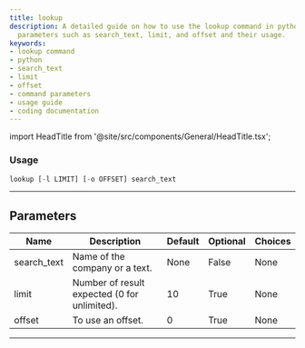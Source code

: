 ```yaml
---
title: lookup
description: A detailed guide on how to use the lookup command in python, showing
  parameters such as search_text, limit, and offset and their usage.
keywords:
- lookup command
- python
- search_text
- limit
- offset
- command parameters
- usage guide
- coding documentation
---
```


import HeadTitle from '@site/src/components/General/HeadTitle.tsx';

<HeadTitle title="portfolio/degiro/lookup /brokers - Reference | OpenBB Terminal Docs" />



### Usage

```python
lookup [-l LIMIT] [-o OFFSET] search_text
```

---

## Parameters

| Name | Description | Default | Optional | Choices |
| ---- | ----------- | ------- | -------- | ------- |
| search_text | Name of the company or a text. | None | False | None |
| limit | Number of result expected (0 for unlimited). | 10 | True | None |
| offset | To use an offset. | 0 | True | None |

---
